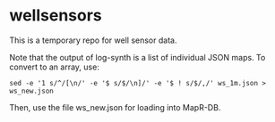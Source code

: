 # wellsensors
This is a temporary repo for well sensor data.

Note that the output of log-synth is a list of individual JSON maps.  To convert to an array, use:
```
sed -e '1 s/^/[\n/' -e '$ s/$/\n]/' -e '$ ! s/$/,/' ws_1m.json > ws_new.json
```
Then, use the file ws_new.json for loading into MapR-DB.
